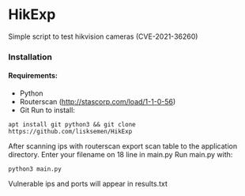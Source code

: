 # HikExp
Simple script to test hikvision cameras (CVE-2021-36260)

### Installation
#### Requirements:
* Python
* Routerscan (http://stascorp.com/load/1-1-0-56)
* Git
Run to install:
```
apt install git python3 && git clone https://github.com/lisksemen/HikExp
```

After scanning ips with routerscan export scan table to the application directory.
Enter your filename on 18 line in main.py
Run main.py with:
```
python3 main.py
```

Vulnerable ips and ports will appear in results.txt
